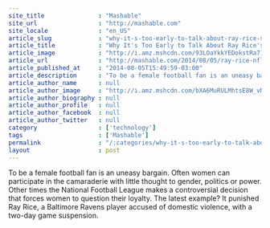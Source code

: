 ```yaml
---
site_title               : "Mashable"
site_url                 : "http://mashable.com"
site_locale              : "en_US"
article_slug             : "why-it-s-too-early-to-talk-about-ray-rice-s-redemption"
article_title            : "Why It's Too Early to Talk About Ray Rice's Redemption"
article_image            : "http://i.amz.mshcdn.com/93LOaYkkYEDokstRa71N6srgdfM=/1200x627/2014%2F08%2F05%2F9a%2FRayRicePres.896fb.jpg"
article_url              : "http://mashable.com/2014/08/05/ray-rice-nfl-women-fans/"
article_published_at     : "2014-08-05T15:49:59-03:00"
article_description      : "To be a female football fan is an uneasy bargain. Often women can participate in the camaraderie with little thought to gender, politics or power. Other times the National Football League makes a controversial decision that forces women to question their loyalty. The latest example? It punished Ray Rice, a Baltimore Ravens player accused of domestic violence, with a two-day game suspension."
article_author_name      : null
article_author_image     : "http://i.amz.mshcdn.com/bXA6MuRULMhtsE8W_vN7RyBSNHs=/90x90/2016%2F06%2F29%2Fe7%2Fhttpsd2mhye01h4nj2n.cloudfront.netmediaZgkyMDE1LzEx.c3dab.jpg"
article_author_biography : null
article_author_profile   : null
article_author_facebook  : null
article_author_twitter   : null
category                 : ['technology']
tags                     : ['Mashable']
permalink                : "/:categories/why-it-s-too-early-to-talk-about-ray-rice-s-redemption/"
layout                   : post
---
```


To be a female football fan is an uneasy bargain. Often women can participate in the camaraderie with little thought to gender, politics or power. Other times the National Football League makes a controversial decision that forces women to question their loyalty. The latest example? It punished Ray Rice, a Baltimore Ravens player accused of domestic violence, with a two-day game suspension.
